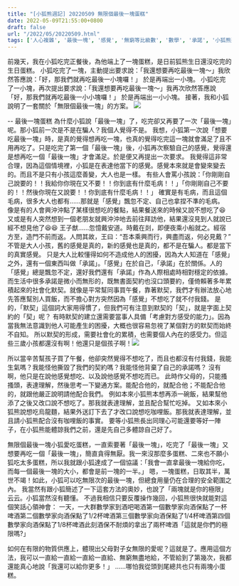 ```yaml
---
title: "[小狐熊週記] 20220509 無限個最後一塊蛋糕"
date: 2022-05-09T21:55:00+0800
draft: false
url: "/2022/05/20220509.html"
tags: ['人心複雜', '最後一塊', '感覺', '無窮等比級數', '數學', '承諾', '小狐熊週記']
---
```



前幾天，我在小狐吃完正餐後，為他端上了一塊蛋糕，是日前狐熊生日還沒吃完的生日蛋糕。
小狐吃完了一塊，主動提出要求說：「我還想要再吃最後一塊～」我欣然答應說：「好，那我們就再吃最後一小塊囉！」 於是再端出一小塊。
小狐吃完了一小塊，再次提出要求說：「我還想要再吃最後一塊～」我再次欣然答應說「好，那我們就再吃最後一小小塊囉！」 於是再端出一小小塊。
接著，我和小狐說明了一套關於「無限個最後一塊」的方案。
![](https://blogger.googleusercontent.com/img/a/AVvXsEjaiJT7EnvbZZACJGjrnqt2moOhgGhexo3WhkVsEDDYrTC7reE4_3ApB3B62s5cJTXUmWPMlqcPjcxDlKDN61fKIlI3QOHpSXjG0al1NWhzjewRuBpy0jBHkFZqEiYG-K5C8ExBbQ-H-zoraLQPUhRHl8li2wSuHku26urbUM6TrNMaZWqZMVzRAhd9=w180-h320)

--
最後一塊蛋糕
為什麼小狐說「最後一塊」了，吃完卻又再要了一次「最後一塊」呢。那小狐前一次是不是在騙人？我個人覺得不是。
我想，小狐第一次說「想要吃最後一塊」時，是真的覺得想再吃一塊，也真的覺得吃完這一塊就會滿足了且不用再吃了。只是吃完了第一個「最後一塊」後，小狐再次察驗自己的感覺，覺得還是想再吃一個「最後一塊」才會滿足。於是便又再提出一次要求。
我覺得這非常合理，因為這個情境裡，小狐是在表達他當下的感覺。感覺本來就是會變來變去的。而且不是只有小孩這麼善變，大人也是一樣。
有些人會罵小孩說：「你剛剛自己說要的！！我給你你現在又不要！！你到底有什麼毛病！！」「你剛剛自己不要的！！然後你現在又說要！！你到底有什麼毛病！！」
確實是有毛病，而且這個毛病，很多大人也都有……那就是「感覺」飄忽不定、自己也拿捏不準的毛病。
像是有的人會興沖沖點了某樣很想吃的餐點，結果餐送來的時候又說不想吃了😆又或是有人突然想到一個老朋友就興沖沖地去前往拜訪他，結果還沒見到人就說已經不想見他了😆😆
王子猷……忽憶戴安道。時戴在剡，即便夜乘小船就之。經宿方至，造門不前而返。人問其故，王曰：“吾本乘興而行，興盡而返，何必見戴？”
不管是大人小孩，舊的感覺是真的，新的感覺也是真的，都不是在騙人。都是當下的真實感覺。
只是大人比較懂得如何不造成他人的困擾，因為大人知道在「感覺」之外，還有一個東西叫做「承諾」。「感覺」在於自己，「承諾」在於關係。人的「感覺」總是飄忽不定，還好我們還有「承諾」作為人際相處時相對穩定的依據。
而生活中很多承諾是微小而無形的，既無書面契約也沒口頭要約，僅倚賴著多年累積起來的社會化默契。就像是平常幫同事買午餐，靠著默契，我們才有辦法放心地先答應幫別人買飯，而不擔心對方突然因為「感覺」不想吃了就不付我錢。
是的，「默契」這個詞大家用得慣了，但我們可有注意到默契的「契」，就是字面上契約的「契」呢？
有時默契的建立還需要當事人具備「考慮對方感受的能力」。因為當我無法意識到他人可能產生的困擾，大概也很容易忽視了某個對方的默契而始終不自知。
所以默契的形成，需要社會化的累積，也需要個人內在的感受力。但這些三歲小孩都還沒有啊！他還只是個孩子啊！![](https://blogger.googleusercontent.com/img/a/AVvXsEhYW6-05KXcSoijWwzeEdIgKOu0pvO9nYYEE_j2RGl1D0x7GP48lE2ea9b-Yc9oJCO9fE-0Sx_h7KL2lpgIYNW2p8gRSEkrkXRi_MT964D4ACGcpgZvOjoXvC6Zi9opo7eA15jQLiRKw2uuMUBdXvr7ECMlZrk2FMda5y4rz0BEWraGhGiFZu6smC87)


所以當辛苦幫孩子買了午餐，他卻突然覺得不想吃了，而且也都沒有付我錢，我能生氣嗎？我能怪他撕毀了我們的契約嗎？我能怪他背棄了自己的承諾嗎？
沒有啊，他只是在說他感覺想吃、以及說他感覺不想吃而已。
此時作父母的，只能搔搔頭，表達理解，然後思考一下變通方案。能配合他的，就配合他；不能配合他的，就跟他嚴正說明請他配合我們。
例如本來小狐熊本想再添一碗飯，結果幫他添了之後又改口說不想吃了。那我就表達理解，並且配合幫忙吃掉。
又如本來小狐熊說想吃烏龍麵，結果外送訂下去了才改口說想吃咖哩飯。那我就表達理解，並且請小狐熊配合沒有咖哩飯的事實。
要等小狐熊長出同理心可能還要等好一陣子，在小狐熊能體諒我們之前，還是先自己多體諒自己好了。

無限個最後一塊小狐愛吃蛋糕，一直索要著「最後一塊」，吃完了「最後一塊」又想要再吃一個「最後一塊」，簡直貪得無厭。我一來沒那麼多蛋糕、二來也不願小狐吃太多蛋糕，所以我就跟小狐達成了一個協議：「我會一直拿最後一塊給你吃，而每一個最後一塊的大小，都會是前一塊的一半。」
嗯，一塊蛋糕，日取其半，萬世不竭！如此，小狐可以吃無限次的最後一塊，但總食用量仍在合理的安全範圍之內。
我當然有跟小狐簡述了一下這套方法的奧妙，也說了「兩塊就是你的極限」云云。小狐當然沒有聽懂。
不過我相信只要反覆操作幾回，小狐熊很快就能對這個笑話心領神會：
一天，一大群數學家到酒吧喝酒第一個數學家向酒保點了一杯啤酒第二個數學家向酒保點了1/2杯啤酒第三個數學家向酒保點了1/4杯啤酒第四個數學家向酒保點了1/8杯啤酒此刻酒保不耐煩的拿出了兩杯啤酒「這就是你們的極限嗎?」


如何在有限的物質供應上，體現出父母對子女無限的愛呢？這就是了。應用這個方法，我可以一直給一直給一直給一直給、無窮無盡地給，不管給到了第幾次，我都還能真心地說「我還可以給你更多！」
……哪怕我從頭到尾總共也只有兩塊小蛋糕。
